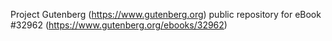 Project Gutenberg (https://www.gutenberg.org) public repository for eBook #32962 (https://www.gutenberg.org/ebooks/32962)

